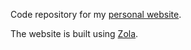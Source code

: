 Code repository for my [personal website](https://www.dannyvankooten.com).

The website is built using [Zola](https://www.getzola.org/).